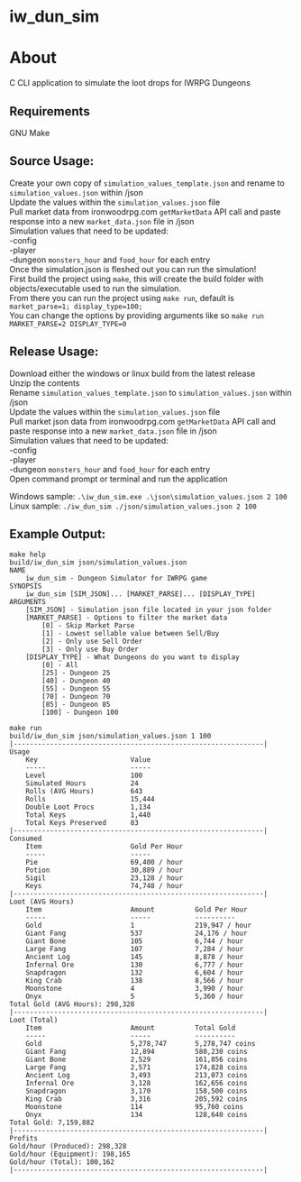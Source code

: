 # iw_dun_sim

# About
C CLI application to simulate the loot drops for IWRPG Dungeons

## Requirements
GNU Make  

## Source Usage:  
Create your own copy of `simulation_values_template.json` and rename to `simulation_values.json` within /json  
Update the values within the `simulation_values.json` file  
Pull market data from ironwoodrpg.com `getMarketData` API call and paste response into a new `market_data.json` file in /json   
Simulation values that need to be updated:  
    -config  
    -player  
    -dungeon `monsters_hour` and `food_hour` for each entry    
Once the simulation.json is fleshed out you can run the simulation!  
First build the project using `make`, this will create the build folder with objects/executable used to run the simulation.  
From there you can run the project using `make run`, default is `market_parse=1; display_type=100;`  
You can change the options by providing arguments like so `make run MARKET_PARSE=2 DISPLAY_TYPE=0`  

## Release Usage:
Download either the windows or linux build from the latest release  
Unzip the contents  
Rename `simulation_values_template.json` to `simulation_values.json` within /json  
Update the values within the `simulation_values.json` file  
Pull market json data from ironwoodrpg.com `getMarketData` API call and paste response into a new `market_data.json` file in /json   
Simulation values that need to be updated:  
    -config  
    -player  
    -dungeon `monsters_hour` and `food_hour` for each entry  
Open command prompt or terminal and run the application  

Windows sample: `.\iw_dun_sim.exe .\json\simulation_values.json 2 100`  
Linux sample: `./iw_dun_sim ./json/simulation_values.json 2 100`  

## Example Output:
```
make help
build/iw_dun_sim json/simulation_values.json
NAME
	iw_dun_sim - Dungeon Simulator for IWRPG game
SYNOPSIS
	iw_dun_sim [SIM_JSON]... [MARKET_PARSE]... [DISPLAY_TYPE]
ARGUMENTS
	[SIM_JSON] - Simulation json file located in your json folder
	[MARKET_PARSE] - Options to filter the market data
		[0] - Skip Market Parse
		[1] - Lowest sellable value between Sell/Buy
		[2] - Only use Sell Order
		[3] - Only use Buy Order
	[DISPLAY_TYPE] - What Dungeons do you want to display
		[0] - All
		[25] - Dungeon 25
		[40] - Dungeon 40
		[55] - Dungeon 55
		[70] - Dungeon 70
		[85] - Dungeon 85
		[100] - Dungeon 100

make run
build/iw_dun_sim json/simulation_values.json 1 100
|--------------------------------------------------------------|
Usage
	Key                       Value
	-----                     -----
	Level                     100
	Simulated Hours           24
	Rolls (AVG Hours)         643
	Rolls                     15,444
	Double Loot Procs         1,134
	Total Keys                1,440
	Total Keys Preserved      83
|--------------------------------------------------------------|
Consumed
	Item                      Gold Per Hour
	-----                     -----
	Pie                       69,400 / hour
	Potion                    30,889 / hour
	Sigil                     23,128 / hour
	Keys                      74,748 / hour
|--------------------------------------------------------------|
Loot (AVG Hours)
	Item                      Amount          Gold Per Hour
	-----                     -----           ----------
	Gold                      1               219,947 / hour
	Giant Fang                537             24,176 / hour
	Giant Bone                105             6,744 / hour
	Large Fang                107             7,284 / hour
	Ancient Log               145             8,878 / hour
	Infernal Ore              130             6,777 / hour
	Snapdragon                132             6,604 / hour
	King Crab                 138             8,566 / hour
	Moonstone                 4               3,990 / hour
	Onyx                      5               5,360 / hour
Total Gold (AVG Hours): 298,328
|--------------------------------------------------------------|
Loot (Total)
	Item                      Amount          Total Gold
	-----                     -----           ----------
	Gold                      5,278,747       5,278,747 coins
	Giant Fang                12,894          580,230 coins
	Giant Bone                2,529           161,856 coins
	Large Fang                2,571           174,828 coins
	Ancient Log               3,493           213,073 coins
	Infernal Ore              3,128           162,656 coins
	Snapdragon                3,170           158,500 coins
	King Crab                 3,316           205,592 coins
	Moonstone                 114             95,760 coins
	Onyx                      134             128,640 coins
Total Gold: 7,159,882
|--------------------------------------------------------------|
Profits
Gold/hour (Produced): 298,328
Gold/hour (Equipment): 198,165
Gold/hour (Total): 100,162
|--------------------------------------------------------------|
```